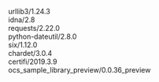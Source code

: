 urllib3/1.24.3  
idna/2.8  
requests/2.22.0  
python-dateutil/2.8.0  
six/1.12.0  
chardet/3.0.4  
certifi/2019.3.9  
ocs_sample_library_preview/0.0.36_preview